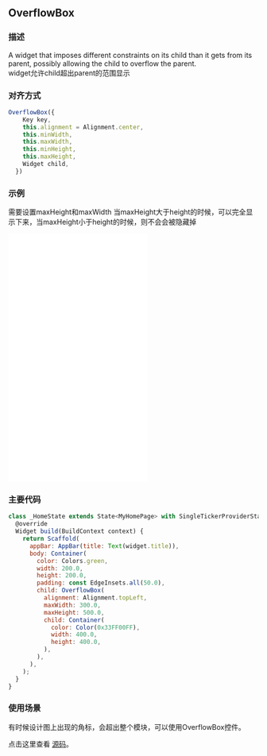 ## OverflowBox

### 描述
A widget that imposes different constraints on its child than it gets from its parent, possibly allowing the child to overflow the parent.  
widget允许child超出parent的范围显示

### 对齐方式
```javascript
OverflowBox({
    Key key,
    this.alignment = Alignment.center,
    this.minWidth,
    this.maxWidth,
    this.minHeight,
    this.maxHeight,
    Widget child,
  })
```


### 示例  
需要设置maxHeight和maxWidth 当maxHeight大于height的时候，可以完全显示下来，当maxHeight小于height的时候，则不会会被隐藏掉
<iframe src="./web/index.html" width="280px" height="500px" frameborder="0" scrolling="no"></iframe>

### 主要代码
```javascript
class _HomeState extends State<MyHomePage> with SingleTickerProviderStateMixin {
  @override
  Widget build(BuildContext context) {
    return Scaffold(
      appBar: AppBar(title: Text(widget.title)),
      body: Container(
        color: Colors.green,
        width: 200.0,
        height: 200.0,
        padding: const EdgeInsets.all(50.0),
        child: OverflowBox(
          alignment: Alignment.topLeft,
          maxWidth: 300.0,
          maxHeight: 500.0,
          child: Container(
            color: Color(0x33FF00FF),
            width: 400.0,
            height: 400.0,
          ),
        ),
      ),
    );
  }
}
```
### 使用场景
有时候设计图上出现的角标，会超出整个模块，可以使用OverflowBox控件。

点击这里查看 [源码](./web/main.dart)。

